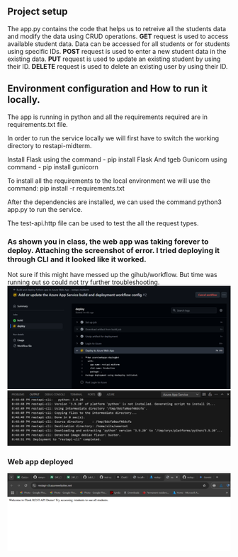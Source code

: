 ## Project setup
The app.py contains the code that helps us to retreive all the students data and modify the data using CRUD operations.
**GET** request is used to access available student data. Data can be accessed for all students or for students using specific IDs. 
**POST** request is used to enter a new student data in the existing data.
**PUT** request is used to update an existing student by using their ID.
**DELETE** request is used to delete an existing user by using their ID.  

## Environment configuration and How to run it locally.
The app is running in python and all the requirements required are in requirements.txt file. 

In order to run the service locally we will first have to switch the working directory to restapi-midterm.

Install Flask using the command - pip install Flask
And tgeb Gunicorn using command - pip install gunicorn

To install all the requirements to the local environment we will use the command:
pip install -r requirements.txt

After the dependencies are installed, we can used the command python3 app.py to run the service. 

The test-api.http file can be used to test the all the request types. 


### As shown you in class, the web app was taking forever to deploy. Attaching the screenshot of error. I tried deploying it through CLI and it looked like it worked. 
Not sure if this might have messed up the gihub/workflow. But time was running out so could not try further troubleshooting.
![Error](Error.png)
![CLI](CLI.png)

### Web app deployed
![final](CLI-final.png)
